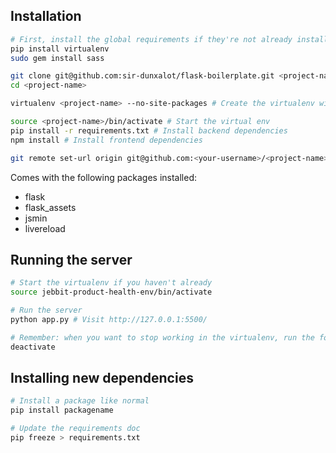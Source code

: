 ## Installation

```sh
# First, install the global requirements if they're not already installed on the machine
pip install virtualenv
sudo gem install sass

git clone git@github.com:sir-dunxalot/flask-boilerplate.git <project-name> # Clone repo
cd <project-name>

virtualenv <project-name> --no-site-packages # Create the virtualenv without requiring all locally-installed packages

source <project-name>/bin/activate # Start the virtual env
pip install -r requirements.txt # Install backend dependencies
npm install # Install frontend dependencies

git remote set-url origin git@github.com:<your-username>/<project-name>.git # If you want to use Github
```

Comes with the following packages installed:

- flask
- flask_assets
- jsmin
- livereload

## Running the server

```sh
# Start the virtualenv if you haven't already
source jebbit-product-health-env/bin/activate

# Run the server
python app.py # Visit http://127.0.0.1:5500/

# Remember: when you want to stop working in the virtualenv, run the following
deactivate
```

## Installing new dependencies

```sh
# Install a package like normal
pip install packagename

# Update the requirements doc
pip freeze > requirements.txt
```
